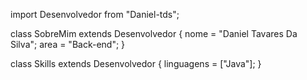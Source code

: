 import Desenvolvedor from "Daniel-tds";

class SobreMim extends Desenvolvedor {
  nome = "Daniel Tavares Da Silva";
  area = "Back-end";
}

class Skills extends Desenvolvedor {
  linguagens = ["Java"];
}
